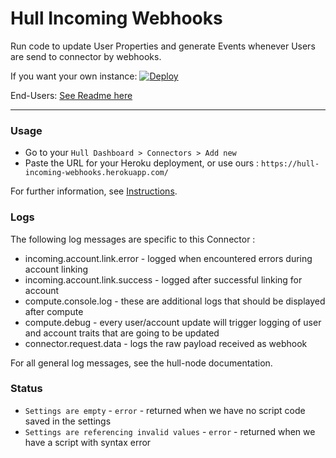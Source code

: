 # Hull Incoming Webhooks

Run code to update User Properties and generate Events whenever Users are send to connector by webhooks.

If you want your own instance: [![Deploy](https://www.herokucdn.com/deploy/button.png)](https://heroku.com/deploy?template=https://github.com/hull-ships/hull-incoming-webhooks)

End-Users: [See Readme here](https://dashboard.hullapp.io/readme?url=https://hull-incoming-webhooks.herokuapp.com)

---

### Usage

- Go to your `Hull Dashboard > Connectors > Add new`
- Paste the URL for your Heroku deployment, or use ours : `https://hull-incoming-webhooks.herokuapp.com/`

For further information, see [Instructions](/assets/README.md).

### Logs

The following log messages are specific to this Connector :

- incoming.account.link.error - logged when encountered errors during account linking
- incoming.account.link.success - logged after successful linking for account
- compute.console.log - these are additional logs that should be displayed after compute
- compute.debug - every user/account update will trigger logging of user and account traits that are going to be updated
- connector.request.data - logs the raw payload received as webhook

For all general log messages, see the hull-node documentation.

### Status

- `Settings are empty` - `error` - returned when we have no script code saved in the settings
- `Settings are referencing invalid values` - `error` - returned when we have a script with syntax error